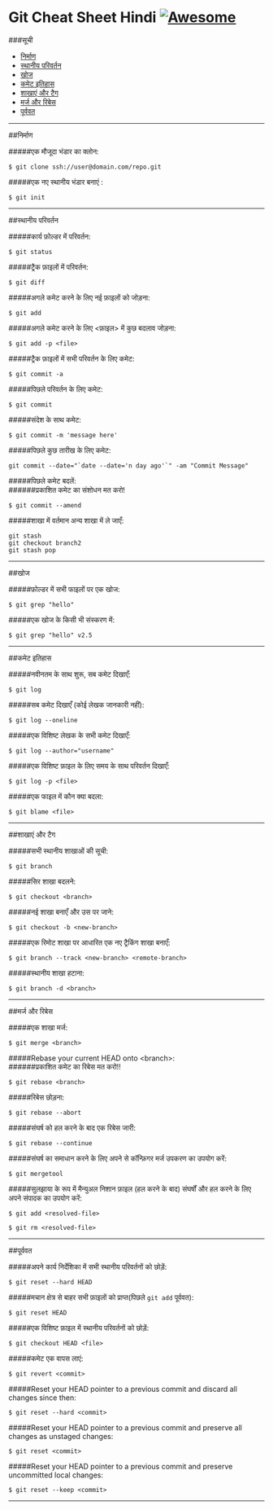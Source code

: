 Git Cheat Sheet Hindi [![Awesome](https://cdn.rawgit.com/sindresorhus/awesome/d7305f38d29fed78fa85652e3a63e154dd8e8829/media/badge.svg)](https://github.com/sindresorhus/awesome)
===============

###सूची
* [निर्माण](#निर्माण)
* [स्थानीय परिवर्तन](#स्थानीय-परिवर्तन)
* [खोज](#खोज)
* [कमेट इतिहास](#कमेट-इतिहास)
* [शाखाएं और टैग](#शाखाएं-और-टैग)
* [मर्ज और रिबेस](मर्ज-और-रिबेस)
* [पूर्ववत](पूर्ववत)

<hr>
##निर्माण

#####एक मौजूदा भंडार का क्लोन:
```
$ git clone ssh://user@domain.com/repo.git
```

#####एक नए स्थानीय भंडार बनाएं :
```
$ git init
```
<hr>

##स्थानीय परिवर्तन

#####कार्य फ़ोल्डर में परिवर्तन:
```
$ git status
```

#####ट्रैक फ़ाइलों में परिवर्तन:
```
$ git diff
```

#####अगले कमेट करने के लिए नई फ़ाइलों को जोड़ना:
```
$ git add
```

#####अगले कमेट करने के लिए <फ़ाइल> में कुछ बदलाव जोड़ना:
```
$ git add -p <file>
```

#####ट्रैक फ़ाइलों में सभी परिवर्तन के लिए कमेट:
```
$ git commit -a
```

#####पिछले परिवर्तन के लिए कमेट:
```
$ git commit
```

#####संदेश के साथ कमेट:
```
$ git commit -m 'message here'
```

#####पिछले कुछ तारीख के लिए कमेट:
```
git commit --date="`date --date='n day ago'`" -am "Commit Message"
```

#####पिछले कमेट बदलें:<br>
######प्रकाशित कमेट का संशोधन मत करो!
```
$ git commit --amend
```

#####शाखा में वर्तमान अन्य शाखा में ले जाएँ:
```
git stash
git checkout branch2
git stash pop
```

<hr>
##खोज

#####फ़ोल्डर में सभी फाइलों पर एक खोज:
```
$ git grep "hello"
```

#####एक खोज के किसी भी संस्करण में:
```
$ git grep "hello" v2.5
```

<hr>
##कमेट इतिहास 

#####नवीनतम के साथ शुरू, सब कमेट दिखाएँ:
```
$ git log
```

#####सब कमेट दिखाएँ (कोई लेखक जानकारी नहीं):
```
$ git log --oneline
```

#####एक विशिष्ट लेखक के सभी कमेट दिखाएँ:
```
$ git log --author="username"
```

#####एक विशिष्ट फ़ाइल के लिए समय के साथ परिवर्तन दिखाएँ:
```
$ git log -p <file>
```

#####एक फाइल में कौन क्या बदला:
```
$ git blame <file>
```

<hr>

##शाखाएं और टैग

#####सभी स्थानीय शाखाओं की सूची:
```
$ git branch
```

#####सिर शाखा बदलने:
```
$ git checkout <branch>
```

#####नई शाखा बनाएँ और उस पर जाने:
```
$ git checkout -b <new-branch>
```

#####एक रिमोट शाखा पर आधारित एक नए ट्रैकिंग शाखा बनाएँ:
```
$ git branch --track <new-branch> <remote-branch>
```

#####स्थानीय शाखा हटाना:
```
$ git branch -d <branch>
```

<hr>

##मर्ज और रिबेस

#####एक शाखा मर्ज:
```
$ git merge <branch>
```

#####Rebase your current HEAD onto &lt;branch&gt;:<br>
######प्रकाशित कमेट का रिबेस मत करो!!
```
$ git rebase <branch>
```

#####रिबेस छोड़ना:
```
$ git rebase --abort
```

#####संघर्ष को हल करने के बाद एक रिबेस जारी:
```
$ git rebase --continue
```

#####संघर्ष का समाधान करने के लिए अपने से कॉन्फ़िगर मर्ज उपकरण का उपयोग करें:
```
$ git mergetool
```

#####सुलझाया के रूप में मैन्युअल निशान फ़ाइल (हल करने के बाद) संघर्षों और हल करने के लिए अपने संपादक का उपयोग करें:
```
$ git add <resolved-file>
```
```
$ git rm <resolved-file>
```

<hr>

##पूर्ववत

#####अपने कार्य निर्देशिका में सभी स्थानीय परिवर्तनों को छोड़ें:
```
$ git reset --hard HEAD
```

#####मचान क्षेत्र से बाहर सभी फ़ाइलों को प्राप्त(पिछले  ```git add``` पूर्ववत):
```
$ git reset HEAD
```

#####एक विशिष्ट फ़ाइल में स्थानीय परिवर्तनों को छोड़ें:
```
$ git checkout HEAD <file>
```

#####कमेट एक वापस लाएं:
```
$ git revert <commit>
```

#####Reset your HEAD pointer to a previous commit and discard all changes since then:
```
$ git reset --hard <commit>
```

#####Reset your HEAD pointer to a previous commit and preserve all changes as unstaged changes:
```
$ git reset <commit>
```

#####Reset your HEAD pointer to a previous commit and preserve uncommitted local changes:
```
$ git reset --keep <commit>
```

<hr>



